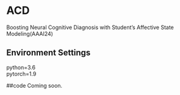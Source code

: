 # ACD
Boosting Neural Cognitive Diagnosis with Student’s Affective State Modeling(AAAI24)

## Environment Settings
python=3.6  
pytorch=1.9  

##code
Coming soon.
